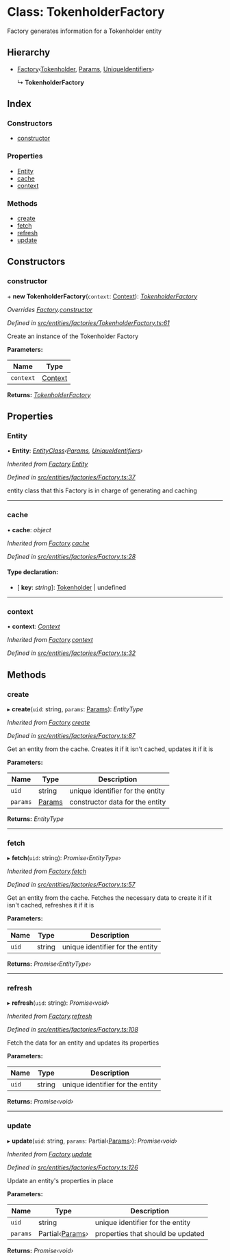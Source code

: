 # Class: TokenholderFactory

Factory generates information for a Tokenholder entity

## Hierarchy

* [Factory](_entities_factories_factory_.factory.md)‹[Tokenholder](_entities_tokenholder_.tokenholder.md), [Params](../interfaces/_entities_tokenholder_.params.md), [UniqueIdentifiers](../interfaces/_entities_tokenholder_.uniqueidentifiers.md)›

  ↳ **TokenholderFactory**

## Index

### Constructors

* [constructor](_entities_factories_tokenholderfactory_.tokenholderfactory.md#constructor)

### Properties

* [Entity](_entities_factories_tokenholderfactory_.tokenholderfactory.md#entity)
* [cache](_entities_factories_tokenholderfactory_.tokenholderfactory.md#cache)
* [context](_entities_factories_tokenholderfactory_.tokenholderfactory.md#context)

### Methods

* [create](_entities_factories_tokenholderfactory_.tokenholderfactory.md#create)
* [fetch](_entities_factories_tokenholderfactory_.tokenholderfactory.md#fetch)
* [refresh](_entities_factories_tokenholderfactory_.tokenholderfactory.md#refresh)
* [update](_entities_factories_tokenholderfactory_.tokenholderfactory.md#update)

## Constructors

###  constructor

\+ **new TokenholderFactory**(`context`: [Context](_context_.context.md)): *[TokenholderFactory](_entities_factories_tokenholderfactory_.tokenholderfactory.md)*

*Overrides [Factory](_entities_factories_factory_.factory.md).[constructor](_entities_factories_factory_.factory.md#constructor)*

*Defined in [src/entities/factories/TokenholderFactory.ts:61](https://github.com/PolymathNetwork/polymath-sdk/blob/45453ad/src/entities/factories/TokenholderFactory.ts#L61)*

Create an instance of the Tokenholder Factory

**Parameters:**

Name | Type |
------ | ------ |
`context` | [Context](_context_.context.md) |

**Returns:** *[TokenholderFactory](_entities_factories_tokenholderfactory_.tokenholderfactory.md)*

## Properties

###  Entity

• **Entity**: *[EntityClass](../interfaces/_entities_factories_factory_.entityclass.md)‹[Params](../interfaces/_entities_tokenholder_.params.md), [UniqueIdentifiers](../interfaces/_entities_tokenholder_.uniqueidentifiers.md)›*

*Inherited from [Factory](_entities_factories_factory_.factory.md).[Entity](_entities_factories_factory_.factory.md#entity)*

*Defined in [src/entities/factories/Factory.ts:37](https://github.com/PolymathNetwork/polymath-sdk/blob/45453ad/src/entities/factories/Factory.ts#L37)*

entity class that this Factory is in charge of generating and caching

___

###  cache

• **cache**: *object*

*Inherited from [Factory](_entities_factories_factory_.factory.md).[cache](_entities_factories_factory_.factory.md#cache)*

*Defined in [src/entities/factories/Factory.ts:28](https://github.com/PolymathNetwork/polymath-sdk/blob/45453ad/src/entities/factories/Factory.ts#L28)*

#### Type declaration:

* \[ **key**: *string*\]: [Tokenholder](_entities_tokenholder_.tokenholder.md) | undefined

___

###  context

• **context**: *[Context](_context_.context.md)*

*Inherited from [Factory](_entities_factories_factory_.factory.md).[context](_entities_factories_factory_.factory.md#context)*

*Defined in [src/entities/factories/Factory.ts:32](https://github.com/PolymathNetwork/polymath-sdk/blob/45453ad/src/entities/factories/Factory.ts#L32)*

## Methods

###  create

▸ **create**(`uid`: string, `params`: [Params](../interfaces/_entities_tokenholder_.params.md)): *EntityType*

*Inherited from [Factory](_entities_factories_factory_.factory.md).[create](_entities_factories_factory_.factory.md#create)*

*Defined in [src/entities/factories/Factory.ts:87](https://github.com/PolymathNetwork/polymath-sdk/blob/45453ad/src/entities/factories/Factory.ts#L87)*

Get an entity from the cache. Creates it if it isn't cached, updates it if it is

**Parameters:**

Name | Type | Description |
------ | ------ | ------ |
`uid` | string | unique identifier for the entity |
`params` | [Params](../interfaces/_entities_tokenholder_.params.md) | constructor data for the entity  |

**Returns:** *EntityType*

___

###  fetch

▸ **fetch**(`uid`: string): *Promise‹EntityType›*

*Inherited from [Factory](_entities_factories_factory_.factory.md).[fetch](_entities_factories_factory_.factory.md#fetch)*

*Defined in [src/entities/factories/Factory.ts:57](https://github.com/PolymathNetwork/polymath-sdk/blob/45453ad/src/entities/factories/Factory.ts#L57)*

Get an entity from the cache. Fetches the necessary data to create it if it isn't cached, refreshes it if it is

**Parameters:**

Name | Type | Description |
------ | ------ | ------ |
`uid` | string | unique identifier for the entity  |

**Returns:** *Promise‹EntityType›*

___

###  refresh

▸ **refresh**(`uid`: string): *Promise‹void›*

*Inherited from [Factory](_entities_factories_factory_.factory.md).[refresh](_entities_factories_factory_.factory.md#refresh)*

*Defined in [src/entities/factories/Factory.ts:108](https://github.com/PolymathNetwork/polymath-sdk/blob/45453ad/src/entities/factories/Factory.ts#L108)*

Fetch the data for an entity and updates its properties

**Parameters:**

Name | Type | Description |
------ | ------ | ------ |
`uid` | string | unique identifier for the entity  |

**Returns:** *Promise‹void›*

___

###  update

▸ **update**(`uid`: string, `params`: Partial‹[Params](../interfaces/_entities_tokenholder_.params.md)›): *Promise‹void›*

*Inherited from [Factory](_entities_factories_factory_.factory.md).[update](_entities_factories_factory_.factory.md#update)*

*Defined in [src/entities/factories/Factory.ts:126](https://github.com/PolymathNetwork/polymath-sdk/blob/45453ad/src/entities/factories/Factory.ts#L126)*

Update an entity's properties in place

**Parameters:**

Name | Type | Description |
------ | ------ | ------ |
`uid` | string | unique identifier for the entity |
`params` | Partial‹[Params](../interfaces/_entities_tokenholder_.params.md)› | properties that should be updated  |

**Returns:** *Promise‹void›*
